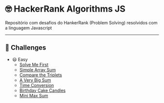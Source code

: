# 🤓 HackerRank Algorithms JS
Repositório com desafios do HankerRank (Problem Solving) resolvidos com a linguagem Javascript

---

## 🚀 Challenges

- 😃 Easy
    - [Solve Me First](./00-solve-me-first.js)
    - [Simple Array Sum](./01-simple-array-sum.js)
    - [Compare the Triplets](./02-compare-the-triplets.js)
    - [A Very Big Sum](./03-a-very-big-sum.js)
    - [Time Conversion](./04-time-conversion.js)
    - [Birthday Cake Candles](./05-birthday-cake-candles.js)
    - [Mini Max Sum](./06-mini-max-sum.js)
    
